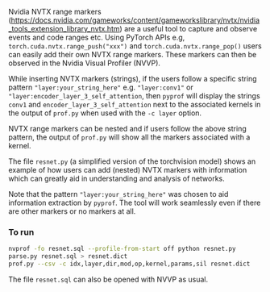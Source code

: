 <!-- 
Copyright (c) 2020, NVIDIA CORPORATION. All rights reserved.

Licensed under the Apache License, Version 2.0 (the "License");
you may not use this file except in compliance with the License.
You may obtain a copy of the License at

    http://www.apache.org/licenses/LICENSE-2.0

Unless required by applicable law or agreed to in writing, software
distributed under the License is distributed on an "AS IS" BASIS,
WITHOUT WARRANTIES OR CONDITIONS OF ANY KIND, either express or implied.
See the License for the specific language governing permissions and
limitations under the License. 
-->

Nvidia NVTX range markers (https://docs.nvidia.com/gameworks/content/gameworkslibrary/nvtx/nvidia_tools_extension_library_nvtx.htm) 
are a useful tool to capture and observe events and code ranges etc. 
Using PyTorch APIs e.g, `torch.cuda.nvtx.range_push("xxx")` and `torch.cuda.nvtx.range_pop()` users can easily add their own NVTX range markers. These markers can then be observed in the Nvidia Visual Profiler (NVVP).

While inserting NVTX markers (strings), if the users follow a specific string pattern `"layer:your_string_here"` e.g. `"layer:conv1"` or `"layer:encoder_layer_3_self_attention`, then `pyprof` will display the strings `conv1` and `encoder_layer_3_self_attention` next to the associated kernels in the output of `prof.py` when used with the `-c layer` option.

NVTX range markers can be nested and if users follow the above string pattern, the output of `prof.py` will show all the markers associated with a kernel.

The file `resnet.py` (a simplified version of the torchvision model) shows an example of how users can add (nested) NVTX markers with information which can greatly aid in understanding and analysis of networks.

Note that the pattern `"layer:your_string_here"` was chosen to aid information extraction by `pyprof`. The tool will work seamlessly even if there are other markers or no markers at all.

### To run

```sh
nvprof -fo resnet.sql --profile-from-start off python resnet.py
parse.py resnet.sql > resnet.dict
prof.py --csv -c idx,layer,dir,mod,op,kernel,params,sil resnet.dict
```

The file `resnet.sql` can also be opened with NVVP as usual.

